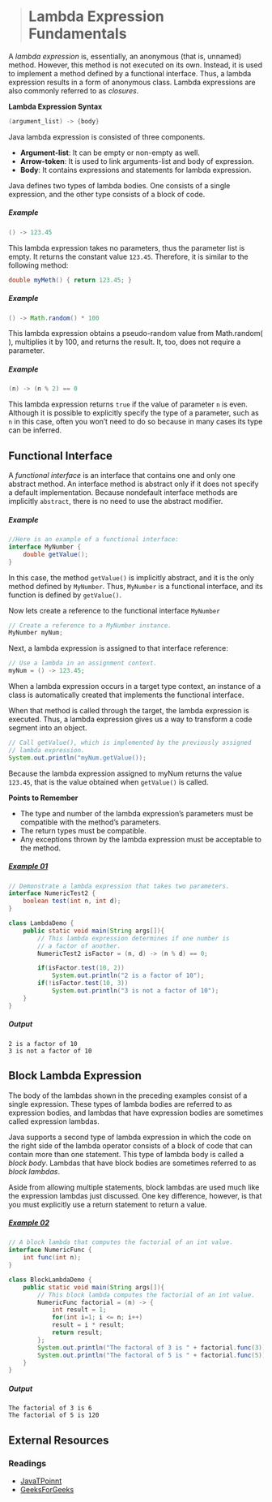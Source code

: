 ># Lambda Expression Fundamentals

A _lambda expression_ is, essentially, an anonymous (that is, unnamed) method. However, this method is not executed on its own. Instead, it is used to implement a method defined by a functional interface. Thus, a lambda expression results in a form of anonymous class. Lambda expressions are also commonly referred to as _closures_.

__Lambda Expression Syntax__

```java
(argument_list) -> {body} 
```

Java lambda expression is consisted of three components.
* __Argument-list__: It can be empty or non-empty as well.
* __Arrow-token__: It is used to link arguments-list and body of expression.
* __Body__: It contains expressions and statements for lambda expression.

Java defines two types of lambda bodies. One consists of a single expression, and the other type consists of a block of code.

##### Example

```java
() -> 123.45
```

This lambda expression takes no parameters, thus the parameter list is empty. It returns the constant value `123.45`. Therefore, it is similar to the following method:

```java
double myMeth() { return 123.45; }
```

##### Example

```java
() -> Math.random() * 100
```

This lambda expression obtains a pseudo-random value from Math.random( ), multiplies it by 100, and returns the result. It, too, does not require a parameter.

##### Example

```java
(n) -> (n % 2) == 0
```

This lambda expression returns `true` if the value of parameter `n` is even. Although it is possible to explicitly specify the type of a parameter, such as `n` in this case, often you won’t need to do so because in many cases its type can be inferred.

## Functional Interface

A _functional interface_ is an interface that contains one and only one abstract method. An interface method is abstract only if it does not specify a default implementation. Because nondefault interface methods are implicitly `abstract`, there is no need to use the abstract modifier.

##### Example

```java
//Here is an example of a functional interface:
interface MyNumber {
    double getValue();
}
```

In this case, the method `getValue()` is implicitly abstract, and it is the only method defined by `MyNumber`. Thus, `MyNumber` is a functional interface, and its function is defined by `getValue()`.

Now lets create a reference to the functional interface `MyNumber`

```java
// Create a reference to a MyNumber instance.
MyNumber myNum;
```

Next, a lambda expression is assigned to that interface reference:

```java
// Use a lambda in an assignment context.
myNum = () -> 123.45;
```

When a lambda expression occurs in a target type context, an instance of a class is automatically created that implements the functional interface.

When that method is called through the target, the lambda expression is executed. Thus, a lambda expression gives us a way to transform a code segment into an object.

```java
// Call getValue(), which is implemented by the previously assigned
// lambda expression.
System.out.println("myNum.getValue());
```

Because the lambda expression assigned to myNum returns the value `123.45`, that is the value obtained when `getValue()` is called.

__Points to Remember__

* The type and number of the lambda expression’s parameters must be compatible with the method’s parameters.
* The return types must be compatible.
* Any exceptions thrown by the lambda expression must be acceptable to the method.

##### [Example 01](../20-Examples/18-Lambda-Expressions/01-Lambda-Expression-Fundamentals/Example-01/)

```java
// Demonstrate a lambda expression that takes two parameters.
interface NumericTest2 {
    boolean test(int n, int d);
}
```

```java
class LambdaDemo {
    public static void main(String args[]){
        // This lambda expression determines if one number is
        // a factor of another.
        NumericTest2 isFactor = (n, d) -> (n % d) == 0;

        if(isFactor.test(10, 2))
            System.out.println("2 is a factor of 10");
        if(!isFactor.test(10, 3))
            System.out.println("3 is not a factor of 10");
    }
}
```

##### Output

    2 is a factor of 10
    3 is not a factor of 10

## Block Lambda Expression

The body of the lambdas shown in the preceding examples consist of a single expression. These types of lambda bodies are referred to as expression bodies, and lambdas that have expression bodies are sometimes called expression lambdas.

Java supports a second type of lambda expression in which the code on the right side of the lambda operator consists of a block of code that can contain more than one statement. This type of lambda body is called a _block body_. Lambdas that have block bodies are sometimes referred to as _block lambdas_.

Aside from allowing multiple statements, block lambdas are used much like the expression lambdas just discussed. One key difference, however, is that you must explicitly use a return statement to return a value.

##### [Example 02](../20-Examples/18-Lambda-Expressions/01-Lambda-Expression-Fundamentals/Example-02/)

```java
// A block lambda that computes the factorial of an int value.
interface NumericFunc {
    int func(int n);
}
```

```java
class BlockLambdaDemo {
    public static void main(String args[]){
        // This block lambda computes the factorial of an int value.
        NumericFunc factorial = (n) -> {
            int result = 1;
            for(int i=1; i <= n; i++)
            result = i * result;
            return result;
        };
        System.out.println("The factoral of 3 is " + factorial.func(3));
        System.out.println("The factoral of 5 is " + factorial.func(5));
    }
}
```

##### Output

    The factorial of 3 is 6
    The factorial of 5 is 120

## External Resources

### Readings

* [JavaTPoinnt](https://www.javatpoint.com/java-lambda-expressions)
* [GeeksForGeeks](https://www.geeksforgeeks.org/lambda-expressions-java-8/)